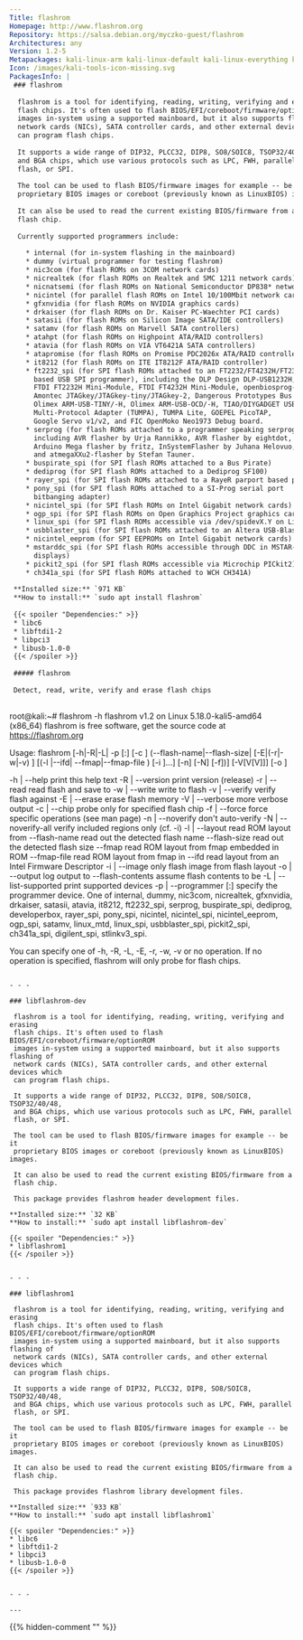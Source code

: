```yaml
---
Title: flashrom
Homepage: http://www.flashrom.org
Repository: https://salsa.debian.org/myczko-guest/flashrom
Architectures: any
Version: 1.2-5
Metapackages: kali-linux-arm kali-linux-default kali-linux-everything kali-linux-headless kali-linux-large kali-tools-hardware 
Icon: /images/kali-tools-icon-missing.svg
PackagesInfo: |
 ### flashrom
 
  flashrom is a tool for identifying, reading, writing, verifying and erasing
  flash chips. It's often used to flash BIOS/EFI/coreboot/firmware/optionROM
  images in-system using a supported mainboard, but it also supports flashing of
  network cards (NICs), SATA controller cards, and other external devices which
  can program flash chips.
   
  It supports a wide range of DIP32, PLCC32, DIP8, SO8/SOIC8, TSOP32/40/48,
  and BGA chips, which use various protocols such as LPC, FWH, parallel
  flash, or SPI.
   
  The tool can be used to flash BIOS/firmware images for example -- be it
  proprietary BIOS images or coreboot (previously known as LinuxBIOS) images.
   
  It can also be used to read the current existing BIOS/firmware from a
  flash chip.
   
  Currently supported programmers include:
   
    * internal (for in-system flashing in the mainboard)
    * dummy (virtual programmer for testing flashrom)
    * nic3com (for flash ROMs on 3COM network cards)
    * nicrealtek (for flash ROMs on Realtek and SMC 1211 network cards)
    * nicnatsemi (for flash ROMs on National Semiconductor DP838* network cards)
    * nicintel (for parallel flash ROMs on Intel 10/100Mbit network cards)
    * gfxnvidia (for flash ROMs on NVIDIA graphics cards)
    * drkaiser (for flash ROMs on Dr. Kaiser PC-Waechter PCI cards)
    * satasii (for flash ROMs on Silicon Image SATA/IDE controllers)
    * satamv (for flash ROMs on Marvell SATA controllers)
    * atahpt (for flash ROMs on Highpoint ATA/RAID controllers)
    * atavia (for flash ROMs on VIA VT6421A SATA controllers)
    * atapromise (for flash ROMs on Promise PDC2026x ATA/RAID controllers)
    * it8212 (for flash ROMs on ITE IT8212F ATA/RAID controller)
    * ft2232_spi (for SPI flash ROMs attached to an FT2232/FT4232H/FT232H family
      based USB SPI programmer), including the DLP Design DLP-USB1232H,
      FTDI FT2232H Mini-Module, FTDI FT4232H Mini-Module, openbiosprog-spi,
      Amontec JTAGkey/JTAGkey-tiny/JTAGkey-2, Dangerous Prototypes Bus Blaster,
      Olimex ARM-USB-TINY/-H, Olimex ARM-USB-OCD/-H, TIAO/DIYGADGET USB
      Multi-Protocol Adapter (TUMPA), TUMPA Lite, GOEPEL PicoTAP,
      Google Servo v1/v2, and FIC OpenMoko Neo1973 Debug board.
    * serprog (for flash ROMs attached to a programmer speaking serprog),
      including AVR flasher by Urja Rannikko, AVR flasher by eightdot,
      Arduino Mega flasher by fritz, InSystemFlasher by Juhana Helovuo,
      and atmegaXXu2-flasher by Stefan Tauner.
    * buspirate_spi (for SPI flash ROMs attached to a Bus Pirate)
    * dediprog (for SPI flash ROMs attached to a Dediprog SF100)
    * rayer_spi (for SPI flash ROMs attached to a RayeR parport based programmer)
    * pony_spi (for SPI flash ROMs attached to a SI-Prog serial port
      bitbanging adapter)
    * nicintel_spi (for SPI flash ROMs on Intel Gigabit network cards)
    * ogp_spi (for SPI flash ROMs on Open Graphics Project graphics card)
    * linux_spi (for SPI flash ROMs accessible via /dev/spidevX.Y on Linux)
    * usbblaster_spi (for SPI flash ROMs attached to an Altera USB-Blaster)
    * nicintel_eeprom (for SPI EEPROMs on Intel Gigabit network cards)
    * mstarddc_spi (for SPI flash ROMs accessible through DDC in MSTAR-equipped
      displays)
    * pickit2_spi (for SPI flash ROMs accessible via Microchip PICkit2)
    * ch341a_spi (for SPI flash ROMs attached to WCH CH341A)
 
 **Installed size:** `971 KB`  
 **How to install:** `sudo apt install flashrom`  
 
 {{< spoiler "Dependencies:" >}}
 * libc6 
 * libftdi1-2 
 * libpci3 
 * libusb-1.0-0 
 {{< /spoiler >}}
 
 ##### flashrom
 
 Detect, read, write, verify and erase flash chips
 
 ```
 root@kali:~# flashrom -h
 flashrom v1.2 on Linux 5.18.0-kali5-amd64 (x86_64)
 flashrom is free software, get the source code at https://flashrom.org
 
 Usage: flashrom [-h|-R|-L|
 	-p <programmername>[:<parameters>] [-c <chipname>]
 		(--flash-name|--flash-size|
 		 [-E|(-r|-w|-v) <file>]
 		 [(-l <layoutfile>|--ifd| --fmap|--fmap-file <file>) [-i <imagename>]...]
 		 [-n] [-N] [-f])]
 	[-V[V[V]]] [-o <logfile>]
 
  -h | --help                        print this help text
  -R | --version                     print version (release)
  -r | --read <file>                 read flash and save to <file>
  -w | --write <file>                write <file> to flash
  -v | --verify <file>               verify flash against <file>
  -E | --erase                       erase flash memory
  -V | --verbose                     more verbose output
  -c | --chip <chipname>             probe only for specified flash chip
  -f | --force                       force specific operations (see man page)
  -n | --noverify                    don't auto-verify
  -N | --noverify-all                verify included regions only (cf. -i)
  -l | --layout <layoutfile>         read ROM layout from <layoutfile>
       --flash-name                  read out the detected flash name
       --flash-size                  read out the detected flash size
       --fmap                        read ROM layout from fmap embedded in ROM
       --fmap-file <fmapfile>        read ROM layout from fmap in <fmapfile>
       --ifd                         read layout from an Intel Firmware Descriptor
  -i | --image <name>                only flash image <name> from flash layout
  -o | --output <logfile>            log output to <logfile>
       --flash-contents <ref-file>   assume flash contents to be <ref-file>
  -L | --list-supported              print supported devices
  -p | --programmer <name>[:<param>] specify the programmer device. One of
     internal, dummy, nic3com, nicrealtek, gfxnvidia, drkaiser, satasii, atavia,
     it8212, ft2232_spi, serprog, buspirate_spi, dediprog, developerbox,
     rayer_spi, pony_spi, nicintel, nicintel_spi, nicintel_eeprom, ogp_spi,
     satamv, linux_mtd, linux_spi, usbblaster_spi, pickit2_spi, ch341a_spi,
     digilent_spi, stlinkv3_spi.
 
 You can specify one of -h, -R, -L, -E, -r, -w, -v or no operation.
 If no operation is specified, flashrom will only probe for flash chips.
 ```
 
 - - -
 
 ### libflashrom-dev
 
  flashrom is a tool for identifying, reading, writing, verifying and erasing
  flash chips. It's often used to flash BIOS/EFI/coreboot/firmware/optionROM
  images in-system using a supported mainboard, but it also supports flashing of
  network cards (NICs), SATA controller cards, and other external devices which
  can program flash chips.
   
  It supports a wide range of DIP32, PLCC32, DIP8, SO8/SOIC8, TSOP32/40/48,
  and BGA chips, which use various protocols such as LPC, FWH, parallel
  flash, or SPI.
   
  The tool can be used to flash BIOS/firmware images for example -- be it
  proprietary BIOS images or coreboot (previously known as LinuxBIOS) images.
   
  It can also be used to read the current existing BIOS/firmware from a
  flash chip.
   
  This package provides flashrom header development files.
 
 **Installed size:** `32 KB`  
 **How to install:** `sudo apt install libflashrom-dev`  
 
 {{< spoiler "Dependencies:" >}}
 * libflashrom1 
 {{< /spoiler >}}
 
 
 - - -
 
 ### libflashrom1
 
  flashrom is a tool for identifying, reading, writing, verifying and erasing
  flash chips. It's often used to flash BIOS/EFI/coreboot/firmware/optionROM
  images in-system using a supported mainboard, but it also supports flashing of
  network cards (NICs), SATA controller cards, and other external devices which
  can program flash chips.
   
  It supports a wide range of DIP32, PLCC32, DIP8, SO8/SOIC8, TSOP32/40/48,
  and BGA chips, which use various protocols such as LPC, FWH, parallel
  flash, or SPI.
   
  The tool can be used to flash BIOS/firmware images for example -- be it
  proprietary BIOS images or coreboot (previously known as LinuxBIOS) images.
   
  It can also be used to read the current existing BIOS/firmware from a
  flash chip.
   
  This package provides flashrom library development files.
 
 **Installed size:** `933 KB`  
 **How to install:** `sudo apt install libflashrom1`  
 
 {{< spoiler "Dependencies:" >}}
 * libc6 
 * libftdi1-2 
 * libpci3 
 * libusb-1.0-0 
 {{< /spoiler >}}
 
 
 - - -
 
---
```

{{% hidden-comment "<!--Do not edit anything above this line-->" %}}
